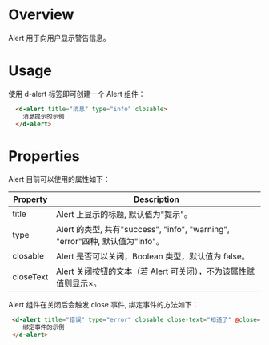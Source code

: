 # Overview

Alert 用于向用户显示警告信息。

# Usage

使用 d-alert 标签即可创建一个 Alert 组件：

```HTML
  <d-alert title="消息" type="info" closable>
    消息提示的示例
  </d-alert>
```

# Properties

Alert 目前可以使用的属性如下：

| Property | Description |
| ---- | ---- |
| title | Alert 上显示的标题, 默认值为"提示"。 |
| type | Alert 的类型, 共有"success", "info", "warning", "error"四种, 默认值为"info"。 |
| closable | Alert 是否可以关闭，Boolean 类型，默认值为 false。 |
| closeText | Alert 关闭按钮的文本（若 Alert 可关闭），不为该属性赋值则显示&times;。 |

Alert 组件在关闭后会触发 close 事件, 绑定事件的方法如下：
 
 ```HTML
  <d-alert title="错误" type="error" closable close-text="知道了" @close=closeFunc>
     绑定事件的示例
  </d-alert>
 ```